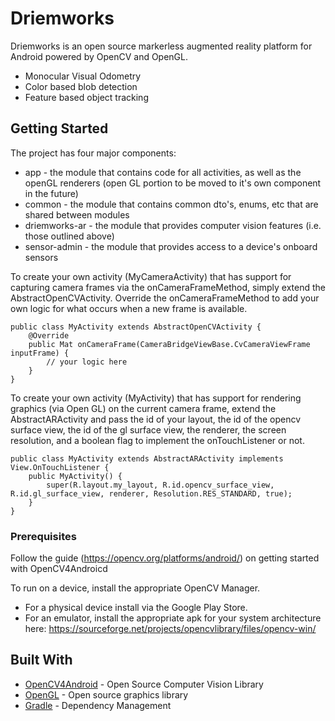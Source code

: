 # Driemworks

Driemworks is an open source markerless augmented reality platform for Android powered by OpenCV and OpenGL. 
* Monocular Visual Odometry
* Color based blob detection
* Feature based object tracking

## Getting Started


The project has four major components:
* app - the module that contains code for all activities, as well as the openGL renderers (open GL portion to be moved to it's own component in the future)
* common - the module that contains common dto's, enums, etc that are shared between modules
* driemworks-ar - the module that provides computer vision features (i.e. those outlined above)
* sensor-admin - the module that provides access to a device's onboard sensors



To create your own activity (MyCameraActivity) that has support for capturing camera frames via the onCameraFrameMethod, simply extend the AbstractOpenCVActivity.
Override the onCameraFrameMethod to add your own logic for what occurs when a new frame is available.


```
public class MyActivity extends AbstractOpenCVActivity {
	@Override
    public Mat onCameraFrame(CameraBridgeViewBase.CvCameraViewFrame inputFrame) {
		// your logic here
	}
}
```

To create your own activity (MyActivity) that has support for rendering graphics (via Open GL) on the current camera frame, extend the AbstractARActivity
and pass the id of your layout, the id of the opencv surface view, the id of the gl surface view, the renderer, the screen resolution, and a boolean flag
to implement the onTouchListener or not.


```
public class MyActivity extends AbstractARActivity implements View.OnTouchListener {
	public MyActivity() {
        super(R.layout.my_layout, R.id.opencv_surface_view, R.id.gl_surface_view, renderer, Resolution.RES_STANDARD, true);
	}
}

```

### Prerequisites

Follow the guide (https://opencv.org/platforms/android/) on getting started with OpenCV4Androicd

To run on a device, install the appropriate OpenCV Manager.
* For a physical device install via the Google Play Store. 
* For an emulator, install the appropriate apk for your system architecture here:       https://sourceforge.net/projects/opencvlibrary/files/opencv-win/

## Built With

* [OpenCV4Android](https://opencv.org/platforms/android/) - Open Source Computer Vision Library
* [OpenGL](https://rometools.github.io/rome/) - Open source graphics library
* [Gradle](https://gradle.org/) - Dependency Management